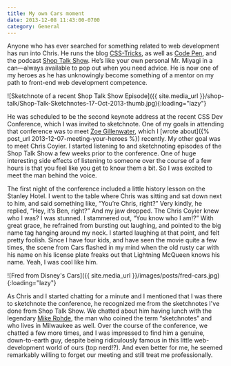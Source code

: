 ```yaml
---
title: My own Cars moment
date: 2013-12-08 11:43:00-0700
category: General
---
```

Anyone who has ever searched for something related to web development has run into Chris. He runs the blog [CSS-Tricks](https://css-tricks.com), as well as [Code Pen](https://codepen.io), and the podcast [Shop Talk Show](https://shoptalkshow.com). He’s like your own personal Mr. Miyagi in a can—always available to pop out when you need advice. He is now one of my heroes as he has unknowingly become something of a mentor on my path to front-end web development competence.

![Sketchnote of a recent Shop Talk Show Episode]({{ site.media_url }}/shop-talk/Shop-Talk-Sketchnotes-17-Oct-2013-thumb.jpg){:loading="lazy"}

He was scheduled to be the second keynote address at the recent CSS Dev Conference, which I was invited to sketchnote. One of my goals in attending that conference was to meet [Zoe Gillenwater](https://twitter.com/zomigi), which I [wrote about]({% post_url 2013-12-07-meeting-your-heroes %}) recently. My other goal was to meet Chris Coyier. I started listening to and sketchnoting episodes of the Shop Talk Show a few weeks prior to the conference. One of huge interesting side effects of listening to someone over the course of a few hours is that you feel like you get to know them a bit. So I was excited to meet the man behind the voice.

The first night of the conference included a little history lesson on the Stanley Hotel. I went to the table where Chris was sitting and sat down next to him, and said something like, “You’re Chris, right?” Very kindly, he replied, “Hey, it’s Ben, right?” And my jaw dropped. The Chris Coyier knew who I was? I was stunned. I stammered out, “You know who I am!?” With great grace, he refrained from bursting out laughing, and pointed to the big name tag hanging around my neck. I started laughing at that point, and felt pretty foolish. Since I have four kids, and have seen the movie quite a few times, the scene from Cars flashed in my mind when the old rusty car with his name on his license plate freaks out that Lightning McQueen knows his name. Yeah, I was cool like him.

![Fred from Disney's Cars]({{ site.media_url }}/images/posts/fred-cars.jpg){:loading="lazy"}

As Chris and I started chatting for a minute and I mentioned that I was there to sketchnote the conference, he recognized me from the sketchnotes I've done from Shop Talk Show. We chatted about him having lunch with the legendary [Mike Rohde](https://twitter.com/rohdesign), the man who coined the term “sketchnotes” and who lives in Milwaukee as well. Over the course of the conference, we chatted a few more times, and I was impressed to find him a genuine, down-to-earth guy, despite being ridiculously famous in this little web-development world of ours (top nerd!?). And even better for me, he seemed remarkably willing to forget our meeting and still treat me professionally.
